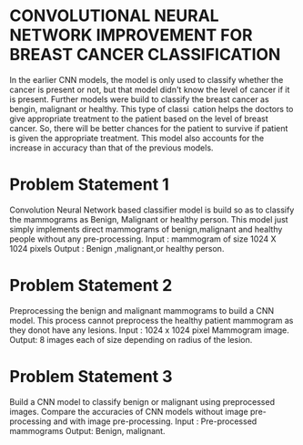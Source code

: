 # CONVOLUTIONAL NEURAL NETWORK IMPROVEMENT FOR BREAST CANCER CLASSIFICATION

In the earlier CNN models, the model is only used to classify whether the
cancer is present or not, but that model didn't know the level of cancer if it
is present. Further models were build to classify the breast cancer as bengin,
malignant or healthy. This type of classi cation helps the doctors to give
appropriate treatment to the patient based on the level of breast cancer. So,
there will be better chances for the patient to survive if patient is given the
appropriate treatment. This model also accounts for the increase in accuracy
than that of the previous models.

# Problem Statement 1
Convolution Neural Network based classifier
model is build so as to classify the mammograms as Benign, Malignant or
healthy person. This model just simply implements direct mammograms of
benign,malignant and healthy people without any pre-processing.
Input : mammogram of size 1024 X 1024 pixels
Output : Benign ,malignant,or healthy person.

# Problem Statement 2
Preprocessing the benign and malignant mammograms to build a CNN model. This process cannot preprocess the healthy
patient mammogram as they donot have any lesions.
Input : 1024 x 1024 pixel Mammogram image.
Output: 8 images each of size depending on radius of the lesion.

# Problem Statement 3
Build a CNN model to classify benign or malignant using preprocessed images. Compare the accuracies of CNN models
without image pre-processing and with image pre-processing.
Input : Pre-processed mammograms
Output: Benign, malignant.
